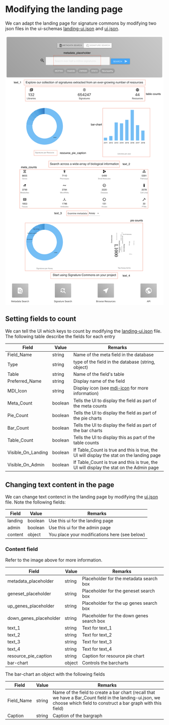 # Modifying the landing page

We can adapt the landing page for signature commons by modifying two json files in the ui-schemas [landing-ui.json](../../ui-schemas/dashboard/landing_ui.json) and [ui.json](../../ui-schemas/dashboard/ui.json).

![alt text](../../static/sigcom-landing.png)

## Setting fields to count
We can tell the UI which keys to count by modifying the [landing-ui.json](../../ui-schemas/dashboard/landing_ui.json) file. The following table describe the fields for each entry

| Field         | Value           | Remarks |
| ------------- |---------------| ----------|
| Field_Name     | string          | Name of the meta field in the database|
| Type           | string          | type of the field in the database (string, object)|
| Table | string | Name of the field's table |
| Preferred_Name | string          |Display name of the field|
| MDI_Icon | string | Display icon (see [mdi-icon](https://materialdesignicons.com/) for more information) |
| Meta_Count | boolean | Tells the UI to display the field as part of the meta counts |
| Pie_Count | boolean | Tells the UI to display the field as part of the pie charts |
| Bar_Count | boolean | Tells the UI to display the field as part of the bar charts |
| Table_Count | boolean | Tells the UI to display this as part of the table counts |
| Visible_On_Landing | boolean | If Table_Count is true and this is true, the UI will display the stat on the landing page|
| Visible_On_Admin | boolean | If Table_Count is true and this is true, the UI will display the stat on the Admin page|

## Changing text content in the page

We can change text contenct in the landing page by modifying the [ui.json](../../ui-schemas/dashboard/ui.json) file. Note the following fields:

| Field         | Value           | Remarks |
| ------------- |---------------| ----------|
| landing | boolean | Use this ui for the landing page|
| admin | boolean | Use this ui for the admin page|
| content | object | You place your modifications here (see below) |

### Content field
Refer to the image above for more information.

| Field         | Value           | Remarks |
| ------------- |---------------| ----------|
| metadata_placeholder | string | Placeholder for the metadata search box |
| geneset_placeholder | string | Placeholder for the geneset search box |
| up_genes_placeholder | string | Placeholder for the up genes search box |
| down_genes_placeholder | string | Placeholder for the down genes search box |
| text_1 | string | Text for text_1 |
| text_2 | string | Text for text_2 |
| text_3 | string | Text for text_3 |
| text_4 | string | Text for text_4 |
| resource_pie_caption | string | Caption for resource pie chart |
| bar-chart | object | Controls the barcharts |

The bar-chart an object with the following fields

| Field         | Value           | Remarks |
| ------------- |---------------| ----------|
| Field_Name | string | Name of the field to create a bar chart (recall that we have a Bar_Count field in the landing-ui.json, we choose which field to construct a bar graph with this field)|
| Caption | string | Caption of the bargraph |
